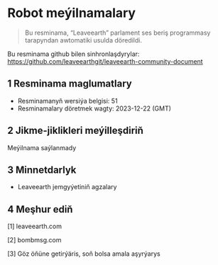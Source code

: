 # Robot meýilnamalary

>Bu resminama, “Leaveearth” parlament ses beriş programmasy tarapyndan awtomatiki usulda döredildi.

Bu resminama github bilen sinhronlaşdyrylar: https://github.com/leaveearthgit/leaveearth-community-document

## 1 Resminama maglumatlary

- Resminamanyň wersiýa belgisi: 51
- Resminamalary döretmek wagty: 2023-12-22 (GMT)

## 2 Jikme-jiklikleri meýilleşdiriň

Meýilnama saýlanmady

## 3 Minnetdarlyk
* Leaveearth jemgyýetiniň agzalary

## 4 Meşhur ediň
[1] leaveearth.com

[2] bombmsg.com

[3] Göz öňüne getirýäris, soň bolsa amala aşyrýarys